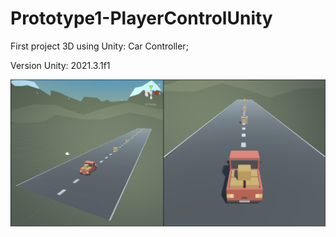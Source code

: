 # Prototype1-PlayerControlUnity

First project 3D using Unity: Car Controller;

Version Unity: 2021.3.1f1

<img src="/Files/project.PNG" alt="project"/>
